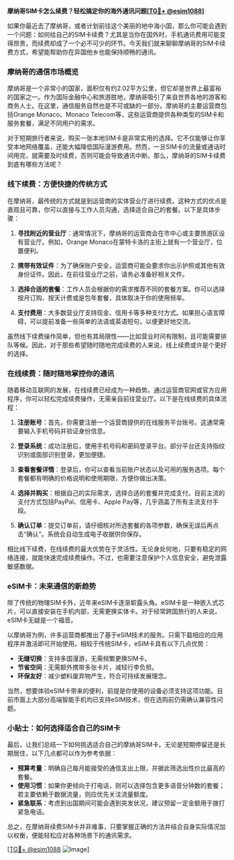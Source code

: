 **摩纳哥SIM卡怎么续费？轻松搞定你的海外通讯问题[[TG💪+ @esim1088](https://t.me/s/esim1088)]**

如果你最近去了摩纳哥，或者计划前往这个美丽的地中海小国，那么你可能会遇到一个问题：如何给自己的SIM卡续费？尤其是当你在国外时，手机通讯费用可能变得昂贵，而续费却成了一个必不可少的环节。今天我们就来聊聊摩纳哥的SIM卡续费方式，希望能帮助你在异国他乡也能保持顺畅的通讯。

### 摩纳哥的通信市场概览

摩纳哥是一个非常小的国家，面积仅有约2.02平方公里，但它却是世界上最富裕的国家之一。作为国际金融中心和旅游胜地，摩纳哥吸引了来自世界各地的游客和商务人士。在这里，通信服务自然也是不可或缺的一部分。摩纳哥的主要运营商包括Orange Monaco、Monaco Telecom等，这些运营商提供各种类型的SIM卡和服务套餐，满足不同用户的需求。

对于短期旅行者来说，购买一张本地SIM卡是非常实用的选择。它不仅能够让你享受本地网络覆盖，还能大幅降低国际漫游费用。然而，一旦SIM卡的流量或通话时间用完，就需要及时续费，否则可能会导致通讯中断。那么，摩纳哥的SIM卡续费到底有哪些方法呢？

### 线下续费：方便快捷的传统方式

在摩纳哥，最传统的方式就是到运营商的实体营业厅进行续费。这种方式的优点是直观且可靠，你可以直接与工作人员沟通，选择适合自己的套餐。以下是具体步骤：

1. **寻找附近的营业厅**：通常情况下，摩纳哥的运营商会在市中心或主要旅游区设有营业厅。例如，Orange Monaco在蒙特卡洛的主街上就有一个营业厅，位置便利。

2. **携带有效证件**：为了确保账户安全，运营商可能会要求你出示护照或其他有效身份证件。因此，在前往营业厅之前，请务必准备好相关文件。

3. **选择合适的套餐**：工作人员会根据你的需求推荐不同的套餐方案。你可以选择按月订购、按天计费或是包年套餐，具体取决于你的使用频率。

4. **支付费用**：大多数营业厅支持现金、信用卡等多种支付方式。如果担心语言障碍，可以提前准备一些简单的法语或英语短句，以便更好地交流。

虽然线下续费操作简单，但也有其局限性——比如营业时间有限制，且可能需要排队等候。因此，对于那些希望随时随地完成续费的人来说，线上续费或许是个更好的选择。

### 在线续费：随时随地掌控你的通讯

随着移动互联网的发展，在线续费已经成为一种趋势。通过运营商官网或官方应用程序，你可以轻松完成续费操作，无需亲自前往营业厅。以下是在线续费的具体流程：

1. **注册账号**：首先，你需要注册一个运营商提供的在线服务平台账号。这通常需要输入手机号码并验证身份信息。

2. **登录系统**：成功注册后，使用手机号码和密码登录平台。部分平台还支持指纹识别或面部识别登录，更加便捷。

3. **查看套餐详情**：登录后，你可以查看当前账户状态以及可用的服务选项。每个套餐都有明确的价格说明和使用期限，方便你做出决策。

4. **选择并购买**：根据自己的实际需求，选择合适的套餐并完成支付。目前主流的支付方式包括PayPal、信用卡、Apple Pay等，几乎涵盖了所有主流支付手段。

5. **确认订单**：提交订单前，请仔细核对所选套餐的各项参数，确保无误后再点击“确认”。系统会自动生成电子收据供你保存。

相比线下续费，在线续费的最大优势在于灵活性。无论身处何地，只要有稳定的网络连接，就能快速完成续费操作。不过，也需要注意保护个人信息安全，避免泄露敏感数据。

### eSIM卡：未来通信的新趋势

除了传统的物理SIM卡外，近年来eSIM卡逐渐崭露头角。eSIM卡是一种嵌入式芯片，可以直接安装在手机内部，无需更换实体卡。对于经常跨国旅行的人来说，eSIM卡无疑是一个福音。

以摩纳哥为例，许多运营商都推出了基于eSIM技术的服务。只需下载相应的应用程序并激活即可开始使用。相较于传统SIM卡，eSIM卡具有以下几点优势：

- **无缝切换**：支持多国漫游，无需频繁更换SIM卡。
- **节省空间**：无需额外携带多张卡片，减轻行李负担。
- **环保友好**：减少塑料废弃物产生，符合可持续发展理念。

当然，想要体验eSIM卡带来的便利，前提是你使用的设备必须支持这项功能。目前市面上大部分高端智能手机均已支持eSIM技术，但在选购前仍需确认兼容性问题。

### 小贴士：如何选择适合自己的SIM卡

最后，让我们总结一下如何挑选适合自己的摩纳哥SIM卡。无论是短期停留还是长期居住，以下几点都可以作为参考依据：

- **预算考量**：明确自己每月能接受的通信支出上限，并据此筛选出性价比最高的套餐。
- **使用习惯**：如果你更倾向于打电话，则可以选择包含更多语音分钟数的套餐；若主要依赖于数据流量，则应优先关注流量额度。
- **紧急联系**：考虑到出国期间可能会遇到突发状况，建议预留一定金额用于拨打紧急电话。

总之，在摩纳哥续费SIM卡并非难事，只要掌握正确的方法并结合自身实际情况加以权衡，便能轻松应对各种场景下的通讯需求。

[[TG💪+ @esim1088](https://t.me/s/esim1088) ![Image](https://i.postimg.cc/4NQfJmqS/Snipaste-2025-05-13-00-14-12.png)]